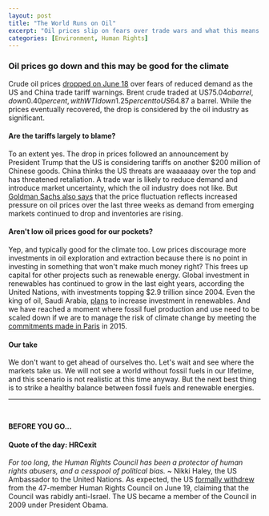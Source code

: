 ```yaml
---
layout: post
title: "The World Runs on Oil"
excerpt: "Oil prices slip on fears over trade wars and what this means for the climate. Our quote of the day is from the US Ambassador to the United Nations."
categories: [Environment, Human Rights]
---
```


### Oil prices go down and this may be good for the climate

Crude oil prices <a href="https://oilprice.com/Energy/Oil-Prices/Tariff-Threats-And-OPEC-Rhetoric-Push-Oil-Prices-Down.html" target="_blank">dropped on June 18</a> over fears of reduced demand as the US and China trade tariff warnings. Brent crude traded at US$75.04 a barrel, down 0.40 percent, with WTI down 1.25 percent to US$64.87 a barrel. While the prices eventually recovered, the drop is considered by the oil industry as significant.

#### Are the tariffs largely to blame?

To an extent yes. The drop in prices followed an announcement by President Trump that the US is considering tariffs on another $200 million of Chinese goods. China thinks the US threats are waaaaaay over the top and has threatened retaliation. A trade war is likely to reduce demand and introduce market uncertainty, which the oil industry does not like. But <a href="https://www.platts.com/latest-news/oil/singapore/crude-oil-futures-trade-lower-as-markets-digest-27998925" target="_blank">Goldman Sachs also says</a> that the price fluctuation reflects increased pressure on oil prices over the last three weeks as demand from emerging markets continued to drop and inventories are rising.

#### Aren't low oil prices good for our pockets?

Yep, and typically good for the climate too. Low prices discourage more investments in oil exploration and extraction because there is no point in investing in something that won't make much money right? This frees up capital for other projects such as renewable energy. Global investment in renewables has continued to grow in the last eight years, according the United Nations, with investments topping $2.9 trillion since 2004. Even the king of oil, Saudi Arabia, <a href="https://www.bloomberg.com/news/articles/2018-01-16/saudi-arabia-plans-up-to-7-billion-of-renewables-this-year" target="_blank">plans</a> to increase investment in renewables. And we have reached a moment where fossil fuel production and use need to be scaled down if we are to manage the risk of climate change by meeting the <a href="https://ec.europa.eu/clima/policies/international/negotiations/paris_en" target="_blank">commitments made in Paris</a> in 2015.

#### Our take

We don't want to get ahead of ourselves tho. Let's wait and see where the markets take us. We will not see a world without fossil fuels in our lifetime, and this scenario is not realistic at this time anyway. But the next best thing is to strike a healthy balance between fossil fuels and renewable energies.

* * *
<br />

**BEFORE YOU GO...**

#### **Quote of the day: HRCexit**

<i>For too long, the Human Rights Council has been a protector of human rights abusers, and a cesspool of political bias.</i> ~ Nikki Haley, the US Ambassador to the United Nations. As expected, the US <a href="https://www.bloomberg.com/news/articles/2018-06-19/trump-is-said-ready-to-pull-u-s-from-un-s-human-rights-council" target="_blank">formally withdrew</a> from the 47-member Human Rights Council on June 19, claiming that the Council was rabidly anti-Israel. The US became a member of the Council in 2009 under President Obama.
